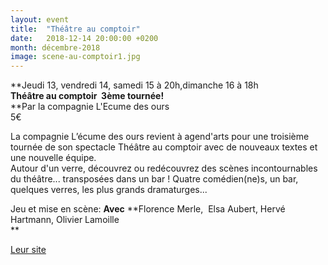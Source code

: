 ```yaml
---
layout: event
title:  "Théâtre au comptoir"
date:   2018-12-14 20:00:00 +0200
month: décembre-2018
image: scene-au-comptoir1.jpg
---
```




**Jeudi 13, vendredi 14, samedi 15 à 20h,dimanche 16 à 18h<br /> <strong>Théâtre au comptoir  3ème tournée!<br /> </strong>**Par la compagnie L'Ecume des ours<br /> 5€



La compagnie L’écume des ours revient à agend'arts pour une troisième tournée de son spectacle Théâtre au comptoir avec de nouveaux textes et une nouvelle équipe.<br /> Autour d'un verre, découvrez ou redécouvrez des scènes incontournables du théâtre... transposées dans un bar ! Quatre comédien(ne)s, un bar, quelques verres, les plus grands dramaturges...

Jeu et mise en scène: <b>Avec</b> **Florence Merle,  Elsa Aubert, Hervé Hartmann, Olivier Lamoille  
** 

[Leur site](https://lecumedesours.wixsite.com/lecumedesours)